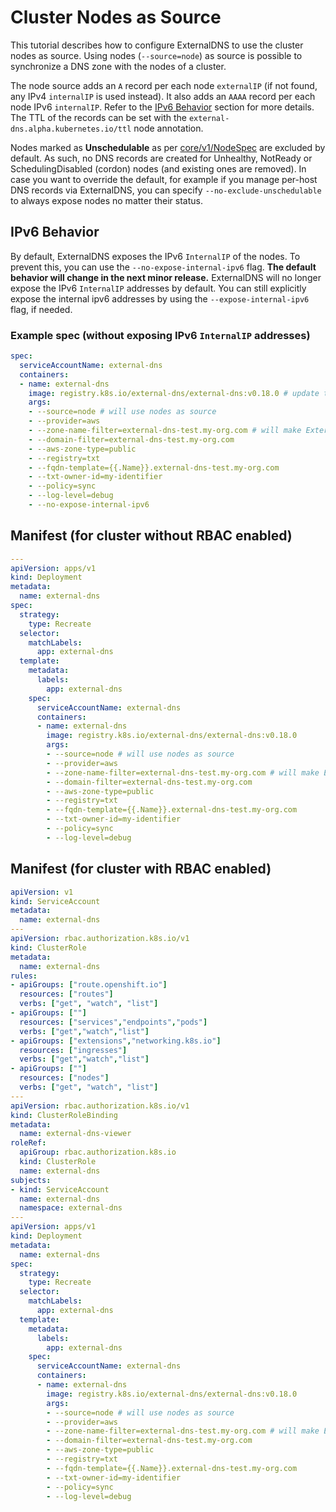 # Cluster Nodes as Source

This tutorial describes how to configure ExternalDNS to use the cluster nodes as source.
Using nodes (`--source=node`) as source is possible to synchronize a DNS zone with the nodes of a cluster.

The node source adds an `A` record per each node `externalIP` (if not found, any IPv4 `internalIP` is used instead).
It also adds an `AAAA` record per each node IPv6 `internalIP`. Refer to the [IPv6 Behavior](#ipv6-behavior) section for more details.
The TTL of the records can be set with the `external-dns.alpha.kubernetes.io/ttl` node annotation.

Nodes marked as **Unschedulable** as per [core/v1/NodeSpec](https://pkg.go.dev/k8s.io/api@v0.31.1/core/v1#NodeSpec) are excluded by default.
As such, no DNS records are created for Unhealthy, NotReady or SchedulingDisabled (cordon) nodes (and existing ones are removed).
In case you want to override the default, for example if you manage per-host DNS records via ExternalDNS, you can specify `--no-exclude-unschedulable` to always expose nodes no matter their status.

## IPv6 Behavior

By default, ExternalDNS exposes the IPv6 `InternalIP` of the nodes. To prevent this, you can use the `--no-expose-internal-ipv6` flag.
**The default behavior will change in the next minor release.** ExternalDNS will no longer expose the IPv6 `InternalIP` addresses by default.
You can still explicitly expose the internal ipv6 addresses by using the `--expose-internal-ipv6` flag, if needed.

### Example spec (without exposing IPv6 `InternalIP` addresses)

```yaml
spec:
  serviceAccountName: external-dns
  containers:
  - name: external-dns
    image: registry.k8s.io/external-dns/external-dns:v0.18.0 # update this to the desired external-dns version
    args:
    - --source=node # will use nodes as source
    - --provider=aws
    - --zone-name-filter=external-dns-test.my-org.com # will make ExternalDNS see only the hosted zones matching provided domain, omit to process all available hosted zones
    - --domain-filter=external-dns-test.my-org.com
    - --aws-zone-type=public
    - --registry=txt
    - --fqdn-template={{.Name}}.external-dns-test.my-org.com
    - --txt-owner-id=my-identifier
    - --policy=sync
    - --log-level=debug
    - --no-expose-internal-ipv6
```

## Manifest (for cluster without RBAC enabled)

```yaml
---
apiVersion: apps/v1
kind: Deployment
metadata:
  name: external-dns
spec:
  strategy:
    type: Recreate
  selector:
    matchLabels:
      app: external-dns
  template:
    metadata:
      labels:
        app: external-dns
    spec:
      serviceAccountName: external-dns
      containers:
      - name: external-dns
        image: registry.k8s.io/external-dns/external-dns:v0.18.0
        args:
        - --source=node # will use nodes as source
        - --provider=aws
        - --zone-name-filter=external-dns-test.my-org.com # will make ExternalDNS see only the hosted zones matching provided domain, omit to process all available hosted zones
        - --domain-filter=external-dns-test.my-org.com
        - --aws-zone-type=public
        - --registry=txt
        - --fqdn-template={{.Name}}.external-dns-test.my-org.com
        - --txt-owner-id=my-identifier
        - --policy=sync
        - --log-level=debug
```

## Manifest (for cluster with RBAC enabled)

```yaml
apiVersion: v1
kind: ServiceAccount
metadata:
  name: external-dns
---
apiVersion: rbac.authorization.k8s.io/v1
kind: ClusterRole
metadata:
  name: external-dns
rules:
- apiGroups: ["route.openshift.io"]
  resources: ["routes"]
  verbs: ["get", "watch", "list"]
- apiGroups: [""]
  resources: ["services","endpoints","pods"]
  verbs: ["get","watch","list"]
- apiGroups: ["extensions","networking.k8s.io"]
  resources: ["ingresses"]
  verbs: ["get","watch","list"]
- apiGroups: [""]
  resources: ["nodes"]
  verbs: ["get", "watch", "list"]
---
apiVersion: rbac.authorization.k8s.io/v1
kind: ClusterRoleBinding
metadata:
  name: external-dns-viewer
roleRef:
  apiGroup: rbac.authorization.k8s.io
  kind: ClusterRole
  name: external-dns
subjects:
- kind: ServiceAccount
  name: external-dns
  namespace: external-dns
---
apiVersion: apps/v1
kind: Deployment
metadata:
  name: external-dns
spec:
  strategy:
    type: Recreate
  selector:
    matchLabels:
      app: external-dns
  template:
    metadata:
      labels:
        app: external-dns
    spec:
      serviceAccountName: external-dns
      containers:
      - name: external-dns
        image: registry.k8s.io/external-dns/external-dns:v0.18.0
        args:
        - --source=node # will use nodes as source
        - --provider=aws
        - --zone-name-filter=external-dns-test.my-org.com # will make ExternalDNS see only the hosted zones matching provided domain, omit to process all available hosted zones
        - --domain-filter=external-dns-test.my-org.com
        - --aws-zone-type=public
        - --registry=txt
        - --fqdn-template={{.Name}}.external-dns-test.my-org.com
        - --txt-owner-id=my-identifier
        - --policy=sync
        - --log-level=debug
```
